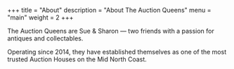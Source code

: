 +++
title = "About"
description = "About The Auction Queens"
menu = "main"
weight = 2
+++

The Auction Queens are Sue & Sharon — two friends with a passion for antiques and collectables.

Operating since 2014, they have established themselves as one of the most trusted Auction Houses on the Mid North Coast.
